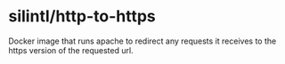 # silintl/http-to-https #
Docker image that runs apache to redirect any requests it receives to the https version of the requested url.
